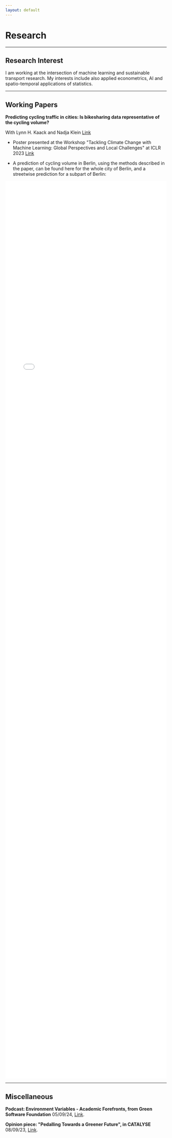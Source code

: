 ```yaml
---
layout: default
---
```

# Research

-----------------------------------
## Research Interest

I am working at the intersection of machine learning and sustainable transport research. My interests include also applied econometrics, AI and spatio-temporal applications of statistics.

-----------------------------------
## Working Papers

**Predicting cycling traffic in cities: Is bikesharing data representative of the cycling volume?** 

With Lynn H. Kaack and Nadja Klein [Link](https://opus4.kobv.de/opus4-hsog/files/4942/Kaiser_Klein_Kaack_2023_Predicting_cycling.pdf)

* Poster presented at the Workshop "Tackling Climate Change with Machine Learning: Global Perspectives and Local Challenges" at ICLR 2023 [Link](https://iclr.cc/virtual/2023/13461)

* A prediction of cycling volume in Berlin, using the methods described in the paper, can be found here for the whole city of Berlin, and a streetwise prediction for a subpart of Berlin: 

<iframe src="assets/heatmap_with_time_streetwisedaily.html" style="width: 100%; max-width: 1000px; height: 70vh; border: none;"></iframe>

-----------------------------------
## Miscellaneous

**Podcast: Environment Variables - Academic Forefronts, from Green Software Foundation**
05/09/24, [Link](https://podcasts.castplus.fm/e/pnlxx2mn-academic-forefronts).

**Opinion piece: "Pedalling Towards a Greener Future", in CATALYSE**
08/09/23, [Link](https://catalysehorizon.eu/post/pedalling-towards-a-greener-future-the-impact-of-cycling-and-active-transport-on-climate-change-and-public-health/).


